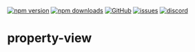 [![npm version](https://img.shields.io/npm/v/@itrocks/property-view?logo=npm)](https://www.npmjs.org/package/@itrocks/property-view)
[![npm downloads](https://img.shields.io/npm/dm/@itrocks/property-view)](https://www.npmjs.org/package/@itrocks/property-view)
[![GitHub](https://img.shields.io/github/last-commit/itrocks-ts/property-view?color=2dba4e&label=commit&logo=github)](https://github.com/itrocks-ts/property-view)
[![issues](https://img.shields.io/github/issues/itrocks-ts/property-view)](https://github.com/itrocks-ts/property-view/issues)
[![discord](https://img.shields.io/discord/1314141024020467782?color=7289da&label=discord&logo=discord&logoColor=white)](https://25.re/ditr)

# property-view
